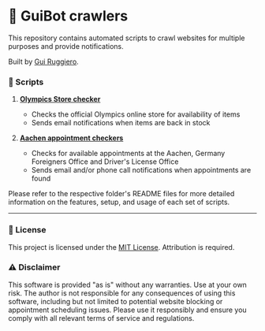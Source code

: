 # 🤖 GuiBot crawlers

This repository contains automated scripts to crawl websites for multiple purposes and provide notifications.

Built by [Gui Ruggiero](https://guiruggiero.com/?utm_source=github&utm_medium=guibot).

### 📜 Scripts

1. **[Olympics Store checker](./olympics-store/)**
   - Checks the official Olympics online store for availability of items
   - Sends email notifications when items are back in stock

2. **[Aachen appointment checkers](./aachen-appts/)**
   - Checks for available appointments at the Aachen, Germany Foreigners Office and Driver's License Office
   - Sends email and/or phone call notifications when appointments are found

Please refer to the respective folder's README files for more detailed information on the features, setup, and usage of each set of scripts.

---

### 📄 License

This project is licensed under the [MIT License](LICENSE). Attribution is required.

### ⚠️ Disclaimer

This software is provided "as is" without any warranties. Use at your own risk. The author is not responsible for any consequences of using this software, including but not limited to potential website blocking or appointment scheduling issues. Please use it responsibly and ensure you comply with all relevant terms of service and regulations.
